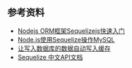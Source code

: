 ## 参考资料
- [Nodejs ORM框架Sequelizejs快速入门](http://hopperclouds.github.io/2016/09/12/Nodejs-ORM%E6%A1%86%E6%9E%B6Sequelizejs%E5%BF%AB%E9%80%9F%E5%85%A5%E9%97%A8/)
- [Node.js使用Sequelize操作MySQL](http://www.w3clog.com/21.html)
- [让写入数据库的数据自动写入缓存](https://cnodejs.org/topic/58d5e84ee9ab80d02d377066)
- [Sequelize 中文API文档](https://itbilu.com/nodejs/npm/VkYIaRPz-.html)

